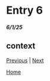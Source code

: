 # Entry 6
##### 6/1/25

## context

[Previous](entry05.md) | [Next](entry07.md)

[Home](../README.md)
